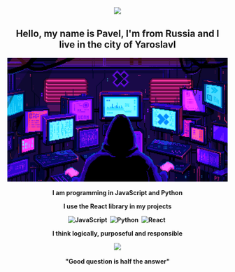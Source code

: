 <div id="header" align="center">
  <img src="https://media1.giphy.com/media/WFZvB7VIXBgiz3oDXE/giphy.gif?cid=ecf05e47x5lxk93hfuyzh8sn9fjbyfzy35mqy258u6y2lweb&rid=giphy.gif&ct=s"/>
</div>

<h2 align="center">Hello, my name is Pavel, I'm from Russia and I live in the city of Yaroslavl</h2>

[![Header](https://github.com/xxittacion/xxittacion/blob/main/assets/Header.gif)](https://github.com/xxittacion)

<p align="center">
  <b>I am programming in JavaScript and Python<b/>
</p>
  
<p align="center">
  <b>I use the React library in my projects<b/>
</p>

<!-- <div align="center">
  <img src="https://github.com/devicons/devicon/blob/master/icons/javascript/javascript-original.svg" title="JavaScript" alt="JavaScript" width="40"      height="40"/>&nbsp;
    <img src="https://github.com/devicons/devicon/blob/master/icons/python/python-original.svg" title="Python" alt="Python" width="40"      height="40"/>&nbsp;
  <img src="https://github.com/devicons/devicon/blob/master/icons/react/react-original.svg" title="React" alt="React" width="40"                height="40"/>&nbsp;
</div> -->

<div align="center">
  <img src="https://media0.giphy.com/media/ln7z2eWriiQAllfVcn/giphy.gif?cid=ecf05e479t624vycs207vzmgp0j7prv56lp0b27a24vljdiv&rid=giphy.gif&ct=s"        title="JavaScript" alt="JavaScript" width="50"/>&nbsp;
  <img src="https://media4.giphy.com/media/LMt9638dO8dftAjtco/giphy.gif?cid=ecf05e47gjc1rqj8phcet8zr7mei1clxcopxb1a5b3hc10e3&rid=giphy.gif&ct=s"  title="Python" alt="Python" width="50"/>&nbsp;
  <img src="https://media3.giphy.com/media/eNAsjO55tPbgaor7ma/giphy.gif?cid=ecf05e479t624vycs207vzmgp0j7prv56lp0b27a24vljdiv&rid=giphy.gif&ct=s"  title="React" alt="React" width="50"/>&nbsp;
</div>

<p align="center">
  <b>I think logically, purposeful and responsible<b/>
</p>

<div id="header" align="center">
  <img src="https://media1.giphy.com/media/KzJkzjggfGN5Py6nkT/giphy.gif?cid=ecf05e47ol21aao3c6rof3k2cl2xder2sfj2aju2xzoycjx0&rid=giphy.gif&ct=s"  width="100"/>
</div>

<p align="center">
  <b>"Good question is half the answer"<b/>
</p>
